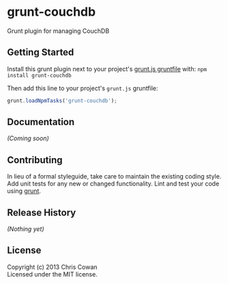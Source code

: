 # grunt-couchdb

Grunt plugin for managing CouchDB

## Getting Started
Install this grunt plugin next to your project's [grunt.js gruntfile][getting_started] with: `npm install grunt-couchdb`

Then add this line to your project's `grunt.js` gruntfile:

```javascript
grunt.loadNpmTasks('grunt-couchdb');
```

[grunt]: http://gruntjs.com/
[getting_started]: https://github.com/gruntjs/grunt/blob/master/docs/getting_started.md

## Documentation
_(Coming soon)_

## Contributing
In lieu of a formal styleguide, take care to maintain the existing coding style. Add unit tests for any new or changed functionality. Lint and test your code using [grunt][grunt].

## Release History
_(Nothing yet)_

## License
Copyright (c) 2013 Chris Cowan  
Licensed under the MIT license.
